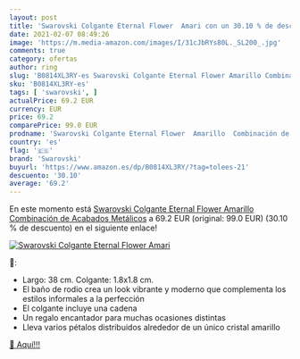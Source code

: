 ```yaml
---
layout: post
title: 'Swarovski Colgante Eternal Flower  Amari con un 30.10 % de descuento'
date: 2021-02-07 08:49:26
image: 'https://m.media-amazon.com/images/I/31cJbRYs80L._SL200_.jpg'
comments: true
category: ofertas
author: ring
slug: 'B0814XL3RY-es Swarovski Colgante Eternal Flower Amarillo Combinación de...'
sku: 'B0814XL3RY-es'
tags: [ 'swarovski', ]
actualPrice: 69.2 EUR
currency: EUR
price: 69.2
comparePrice: 99.0 EUR
prodname: 'Swarovski Colgante Eternal Flower  Amarillo  Combinación de Acabados Metálicos'
country: 'es'
flag: '🇪🇸'
brand: 'Swarovski'
buyurl: 'https://www.amazon.es/dp/B0814XL3RY/?tag=tolees-21'
descuento: '30.10'
average: '69.2'
---
```


En este momento está [Swarovski Colgante Eternal Flower  Amarillo  Combinación de Acabados Metálicos](https://www.amazon.es/dp/B0814XL3RY/?tag=tolees-21) a 69.2 EUR (original: 99.0 EUR) (30.10 %  de descuento) en el siguiente enlace!

[![Swarovski Colgante Eternal Flower  Amari](https://m.media-amazon.com/images/I/31cJbRYs80L._SL200_.jpg)](https://www.amazon.es/dp/B0814XL3RY/?tag=tolees-21)

🔎:

- Largo: 38 cm. Colgante: 1.8x1.8 cm.
- El baño de rodio crea un look vibrante y moderno que complementa los estilos informales a la perfección
- El colgante incluye una cadena
- Un regalo encantador para muchas ocasiones distintas
- Lleva varios pétalos distribuidos alrededor de un único cristal amarillo

[🛒 Aquí!!!](https://www.amazon.es/dp/B0814XL3RY/?tag=tolees-21)
